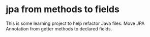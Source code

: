 # jpa from methods to fields

This is some learning project to help refactor Java files. Move JPA Annotation from getter methods to declared fields.
